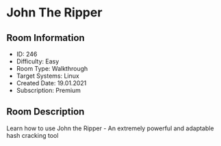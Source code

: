 ﻿# John The Ripper

## Room Information
- ID: 246
- Difficulty: Easy
- Room Type: Walkthrough
- Target Systems: Linux
- Created Date: 19.01.2021
- Subscription: Premium

## Room Description
Learn how to use John the Ripper - An extremely powerful and adaptable hash cracking tool

